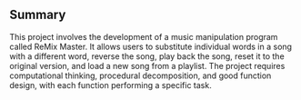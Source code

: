 ## Summary

This project involves the development of a music manipulation program called ReMix Master. It allows users to substitute individual words in a song with a different word, reverse the song, play back the song, reset it to the original version, and load a new song from a playlist. The project requires computational thinking, procedural decomposition, and good function design, with each function performing a specific task.




